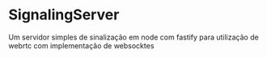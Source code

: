 # SignalingServer
Um servidor simples de sinalização em node com fastify para utilização de webrtc com implementação de websocktes
